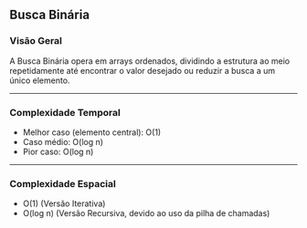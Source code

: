 ## Busca Binária

### Visão Geral

A Busca Binária opera em arrays ordenados, dividindo a estrutura ao meio repetidamente até encontrar o valor desejado ou reduzir a busca a um único elemento.

---

### Complexidade Temporal

- Melhor caso (elemento central): O(1)
- Caso médio: O(log n)
- Pior caso: O(log n)

---

### Complexidade Espacial

- O(1) (Versão Iterativa)
- O(log n) (Versão Recursiva, devido ao uso da pilha de chamadas)